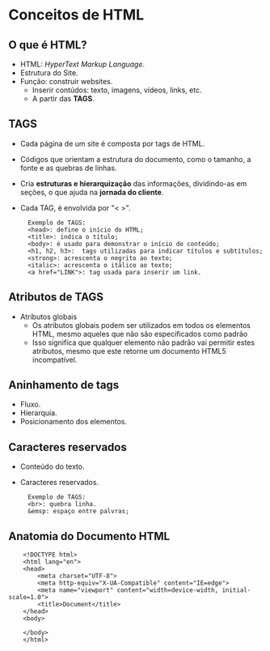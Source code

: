 # Conceitos de HTML

## O que é HTML?

- HTML: *HyperText Markup Language*.
- Estrutura do Site.
- Função: construir websites.
    - Inserir contúdos: texto, imagens, vídeos, links, etc.
    - A partir das **TAGS**.

## TAGS

- Cada página de um site é composta por tags de HTML.
- Códigos que orientam a estrutura do documento, como o tamanho, a fonte e as quebras de linhas.
- Cria **estruturas e hierarquização** das informações, dividindo-as em seções, o que ajuda na **jornada do cliente**.
- Cada TAG, é envolvida por "< >".

        Exemplo de TAGS:
        <head>: define o início do HTML;
        <title>: indica o título;
        <body>: é usado para demonstrar o início do conteúdo;
        <h1, h2, h3>:  tags utilizadas para indicar títulos e subtítulos;
        <strong>: acrescenta o negrito ao texto;
        <italic>: acrescenta o itálico ao texto;
        <a href="LINK">: tag usada para inserir um link.  

## Atributos de TAGS

- Atributos globais
    - Os atributos globais podem ser utilizados em todos os elementos HTML, mesmo aqueles que não são especificados como padrão
    - Isso significa que qualquer elemento não padrão vai permitir estes atributos, mesmo que este retorne um documento HTML5 incompatível.

## Aninhamento de tags

- Fluxo. 
- Hierarquia.
- Posicionamento dos elementos.

## Caracteres reservados

- Conteúdo do texto.
- Caracteres reservados.


        Exemplo de TAGS:
        <br>: quebra linha.
        &emsp: espaço entre palvras;

## Anatomia do Documento HTML 


        <!DOCTYPE html>
        <html lang="en">
        <head>
            <meta charset="UTF-8">
            <meta http-equiv="X-UA-Compatible" content="IE=edge">
            <meta name="viewport" content="width=device-width, initial-scale=1.0">
            <title>Document</title>
        </head>
        <body>
            
        </body>
        </html>


